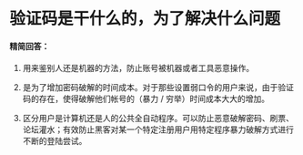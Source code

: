 # 验证码是干什么的，为了解决什么问题

#### 精简回答：

1. 用来鉴别人还是机器的方法，防止账号被机器或者工具恶意操作。

2. 是为了增加密码破解的时间成本。对于那些设置弱口令的用户来说，由于验证码的存在，使得破解他们帐号的（暴力 / 穷举）时间成本大大的增加。

3. 区分用户是计算机还是人的公共全自动程序。可以防止恶意破解密码、刷票、论坛灌水；有效防止黑客对某一个特定注册用户用特定程序暴力破解方式进行不断的登陆尝试。
